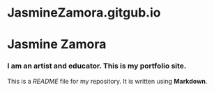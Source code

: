 # JasmineZamora.gitgub.io
# Jasmine Zamora

### I am an artist and educator. This is my portfolio site.

This is a *README* file for my repository. It is written using **Markdown**.
